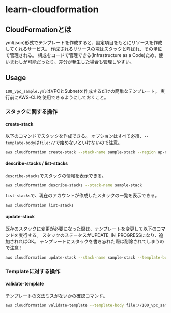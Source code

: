 # learn-cloudformation

## CloudFormationとは
yml(json)形式でテンプレートを作成すると、設定項目をもとにリソースを作成してくれるサービス。
作成されるリソースの塊はスタックと呼ばれ、その単位で管理される。
構成をコードで管理できる(Infrastructure as a Code)ため、使いまわしが可能だったり、差分が発生した場合も管理しやすい。

## Usage
`100_vpc_sample.yml`はVPCとSubnetを作成するだけの簡単なテンプレート。
実行前にAWS-CLIを使用できるようにしておくこと。

### スタックに関する操作

#### create-stack
以下のコマンドでスタックを作成できる。
オプションはすべて必須、`--template-body`は`file://`で始めないといけないので注意。

```sh
aws cloudformation create-stack --stack-name sample-stack --region ap-northeast-1 --template-body file://100_vpc_sample.yml
```

#### describe-stacks / list-stacks
`describe-stacks`でスタックの情報を表示できる。

```sh
aws cloudformation describe-stacks --stack-name sample-stack
```

`list-stacks`で、現在のアカウントが作成したスタックの一覧を表示できる。

```sh
aws cloudformation list-stacks
```

#### update-stack
既存のスタックに変更が必要になった際は、テンプレートを変更して以下のコマンドを実行する。
スタックのステータスがUPDATE_IN_PROGRESSになり、追加されればOK。
テンプレートにスタックを書き忘れた際は削除されてしまうので注意！

```sh
aws cloudformation update-stack --stack-name sample-stack --template-body file://100_vpc_sample.yml 
```

### Templateに対する操作

#### validate-template
テンプレートの文法ミスがないかの確認コマンド。

```sh
aws cloudformation validate-template --template-body file://100_vpc_sample.yml 
```
